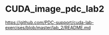 # CUDA_image_pdc_lab2

https://github.com/PDC-support/cuda-lab-exercises/blob/master/lab_2/README.md
